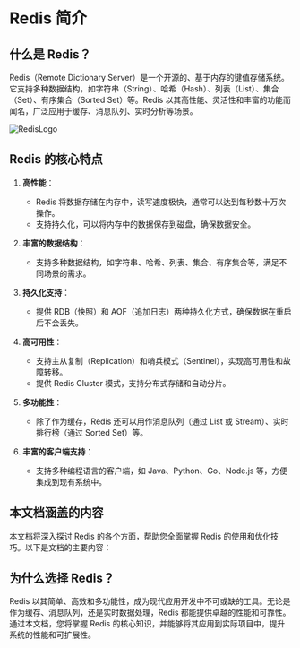 # Redis 简介

## 什么是 Redis？

Redis（Remote Dictionary Server）是一个开源的、基于内存的键值存储系统。它支持多种数据结构，如字符串（String）、哈希（Hash）、列表（List）、集合（Set）、有序集合（Sorted Set）等。Redis 以其高性能、灵活性和丰富的功能而闻名，广泛应用于缓存、消息队列、实时分析等场景。

![RedisLogo](https://pic.crazytaxii.com/Redis_Logo.png)

## Redis 的核心特点

1. **高性能**：
    - Redis 将数据存储在内存中，读写速度极快，通常可以达到每秒数十万次操作。
    - 支持持久化，可以将内存中的数据保存到磁盘，确保数据安全。

2. **丰富的数据结构**：
    - 支持多种数据结构，如字符串、哈希、列表、集合、有序集合等，满足不同场景的需求。

3. **持久化支持**：
    - 提供 RDB（快照）和 AOF（追加日志）两种持久化方式，确保数据在重启后不会丢失。

4. **高可用性**：
    - 支持主从复制（Replication）和哨兵模式（Sentinel），实现高可用性和故障转移。
    - 提供 Redis Cluster 模式，支持分布式存储和自动分片。

5. **多功能性**：
    - 除了作为缓存，Redis 还可以用作消息队列（通过 List 或 Stream）、实时排行榜（通过 Sorted Set）等。

6. **丰富的客户端支持**：
    - 支持多种编程语言的客户端，如 Java、Python、Go、Node.js 等，方便集成到现有系统中。

## 本文档涵盖的内容

本文档将深入探讨 Redis 的各个方面，帮助您全面掌握 Redis 的使用和优化技巧。以下是文档的主要内容：



## 为什么选择 Redis？

Redis 以其简单、高效和多功能性，成为现代应用开发中不可或缺的工具。无论是作为缓存、消息队列，还是实时数据处理，Redis 都能提供卓越的性能和可靠性。通过本文档，您将掌握 Redis 的核心知识，并能够将其应用到实际项目中，提升系统的性能和可扩展性。



